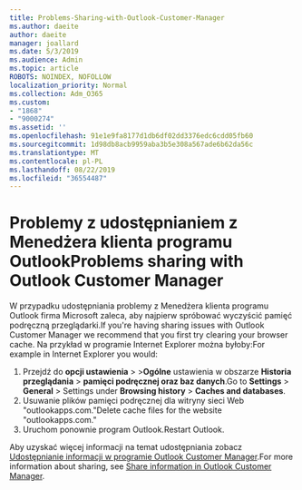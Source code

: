```yaml
---
title: Problems-Sharing-with-Outlook-Customer-Manager
ms.author: daeite
author: daeite
manager: joallard
ms.date: 5/3/2019
ms.audience: Admin
ms.topic: article
ROBOTS: NOINDEX, NOFOLLOW
localization_priority: Normal
ms.collection: Adm_O365
ms.custom:
- "1868"
- "9000274"
ms.assetid: ''
ms.openlocfilehash: 91e1e9fa8177d1db6df02dd3376edc6cdd05fb60
ms.sourcegitcommit: 1d98db8acb9959aba3b5e308a567ade6b62da56c
ms.translationtype: MT
ms.contentlocale: pl-PL
ms.lasthandoff: 08/22/2019
ms.locfileid: "36554487"
---
```

# <a name="problems-sharing-with-outlook-customer-manager"></a><span data-ttu-id="802fe-102">Problemy z udostępnianiem z Menedżera klienta programu Outlook</span><span class="sxs-lookup"><span data-stu-id="802fe-102">Problems sharing with Outlook Customer Manager</span></span>

<span data-ttu-id="802fe-103">W przypadku udostępniania problemy z Menedżera klienta programu Outlook firma Microsoft zaleca, aby najpierw spróbować wyczyścić pamięć podręczną przeglądarki.</span><span class="sxs-lookup"><span data-stu-id="802fe-103">If you're having sharing issues with Outlook Customer Manager we recommend that you first try clearing your browser cache.</span></span> <span data-ttu-id="802fe-104">Na przykład w programie Internet Explorer można byłoby:</span><span class="sxs-lookup"><span data-stu-id="802fe-104">For example in Internet Explorer you would:</span></span>

1. <span data-ttu-id="802fe-105">Przejdź do **opcji ustawienia** > >**Ogólne** ustawienia w obszarze **Historia przeglądania** > **pamięci podręcznej oraz baz danych**.</span><span class="sxs-lookup"><span data-stu-id="802fe-105">Go to **Settings** > **General** > Settings under **Browsing history** > **Caches and databases**.</span></span>
2. <span data-ttu-id="802fe-106">Usuwanie plików pamięci podręcznej dla witryny sieci Web "outlookapps.com."</span><span class="sxs-lookup"><span data-stu-id="802fe-106">Delete cache files for the website "outlookapps.com."</span></span>
3. <span data-ttu-id="802fe-107">Uruchom ponownie program Outlook.</span><span class="sxs-lookup"><span data-stu-id="802fe-107">Restart Outlook.</span></span>

<span data-ttu-id="802fe-108">Aby uzyskać więcej informacji na temat udostępniania zobacz [Udostępnianie informacji w programie Outlook Customer Manager](https://support.office.com/article/4f26cc69-67da-4cd5-b344-02d1a4799310%20).</span><span class="sxs-lookup"><span data-stu-id="802fe-108">For more information about sharing, see [Share information in Outlook Customer Manager](https://support.office.com/article/4f26cc69-67da-4cd5-b344-02d1a4799310%20).</span></span>